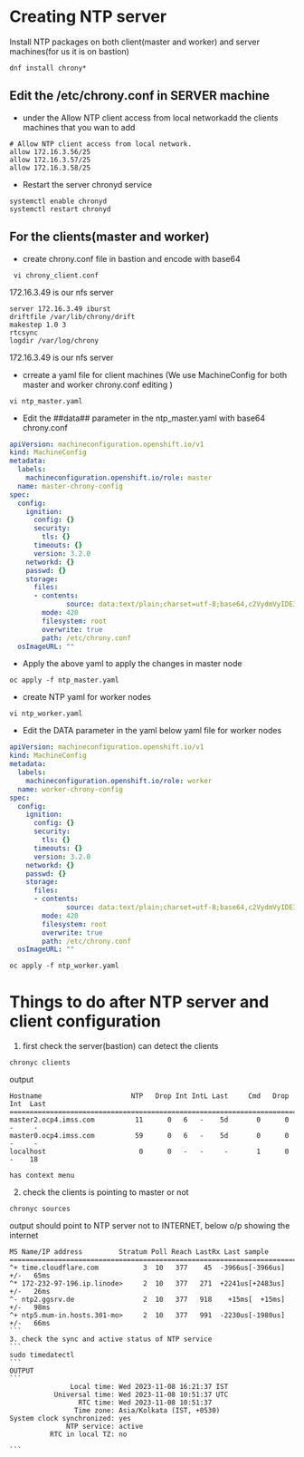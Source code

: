 # Creating NTP server
Install NTP packages on both client(master and worker) and server machines(for us it is on bastion)
```
dnf install chrony*
```
## Edit the /etc/chrony.conf in SERVER machine
- under the Allow NTP client access from local networkadd the clients machines that you wan to add
```
# Allow NTP client access from local network.
allow 172.16.3.56/25
allow 172.16.3.57/25
allow 172.16.3.58/25
```
- Restart the server chronyd service
```
systemctl enable chronyd
systemctl restart chronyd
```
## For the clients(master and worker)
- create chrony.conf file in bastion and encode with base64
```
 vi chrony_client.conf
```
172.16.3.49 is our nfs server
```
server 172.16.3.49 iburst
driftfile /var/lib/chrony/drift
makestep 1.0 3
rtcsync
logdir /var/log/chrony
```
172.16.3.49 is our nfs server

- crreate a yaml file for client machines (We use MachineConfig for both master and worker chrony.conf editing )
```
vi ntp_master.yaml
```
- Edit the ##data## parameter in the ntp_master.yaml with base64 chrony.conf
```yaml
apiVersion: machineconfiguration.openshift.io/v1
kind: MachineConfig
metadata:
  labels:
    machineconfiguration.openshift.io/role: master
  name: master-chrony-config
spec:
  config:
    ignition:
      config: {}
      security:
        tls: {}
      timeouts: {}
      version: 3.2.0
    networkd: {}
    passwd: {}
    storage:
      files:
      - contents:
              source: data:text/plain;charset=utf-8;base64,c2VydmVyIDE3Mi4xOS4xOTAuMzcgaWJ1cnN0CnNlcnZlciAxNzIuMTkuMTkwLjM4IGlidXJzdApzZXJ2ZXIgMTcyLjE3LjEzMS4xMCBpYnVyc3QKZHJpZnRmaWxlIC92YXIvbGliL2Nocm9ueS9kcmlmdAptYWtlc3RlcCAxLjAgMwpydGNzeW5jCmxvZ2RpciAvdmFyL2xvZy9jaHJvbnkKCg==
        mode: 420
        filesystem: root
        overwrite: true
        path: /etc/chrony.conf
  osImageURL: ""
```
- Apply the above yaml to apply the changes in master node
```
oc apply -f ntp_master.yaml
```
- create NTP yaml for worker nodes
```
vi ntp_worker.yaml
```
- Edit the DATA parameter in the yaml below yaml file for worker nodes
```yaml
apiVersion: machineconfiguration.openshift.io/v1
kind: MachineConfig
metadata:
  labels:
    machineconfiguration.openshift.io/role: worker
  name: worker-chrony-config
spec:
  config:
    ignition:
      config: {}
      security:
        tls: {}
      timeouts: {}
      version: 3.2.0
    networkd: {}
    passwd: {}
    storage:
      files:
      - contents:
              source: data:text/plain;charset=utf-8;base64,c2VydmVyIDE3Mi4xOS4xOTAuMzcgaWJ1cnN0CnNlcnZlciAxNzIuMTkuMTkwLjM4IGlidXJzdApzZXJ2ZXIgMTcyLjE3LjEzMS4xMCBpYnVyc3QKZHJpZnRmaWxlIC92YXIvbGliL2Nocm9ueS9kcmlmdAptYWtlc3RlcCAxLjAgMwpydGNzeW5jCmxvZ2RpciAvdmFyL2xvZy9jaHJvbnkKCg==
        mode: 420
        filesystem: root
        overwrite: true
        path: /etc/chrony.conf
  osImageURL: ""
```
```
oc apply -f ntp_worker.yaml
```
# Things to do after NTP server and client configuration
1. first check the server(bastion) can detect the clients
```
chronyc clients
```
output 
```
Hostname                      NTP   Drop Int IntL Last     Cmd   Drop Int  Last
===============================================================================
master2.ocp4.imss.com          11      0   6   -    5d       0      0   -     -
master0.ocp4.imss.com          59      0   6   -    5d       0      0   -     -
localhost                       0      0   -   -     -       1      0   -    18

has context menu
```
2. check the clients is pointing to master or not
```
chronyc sources
````
output should point to NTP server not to INTERNET, below o/p showing the internet
````
MS Name/IP address         Stratum Poll Reach LastRx Last sample
===============================================================================
^+ time.cloudflare.com           3  10   377    45  -3966us[-3966us] +/-   65ms
^* 172-232-97-196.ip.linode>     2  10   377   271  +2241us[+2483us] +/-   26ms
^- ntp2.ggsrv.de                 2  10   377   918    +15ms[  +15ms] +/-   98ms
^+ ntp5.mum-in.hosts.301-mo>     2  10   377   991  -2230us[-1980us] +/-   66ms
```
3. check the sync and active status of NTP service
```
sudo timedatectl
```
OUTPUT
```
               Local time: Wed 2023-11-08 16:21:37 IST
           Universal time: Wed 2023-11-08 10:51:37 UTC
                 RTC time: Wed 2023-11-08 10:51:37
                Time zone: Asia/Kolkata (IST, +0530)
System clock synchronized: yes
              NTP service: active
          RTC in local TZ: no

```






















